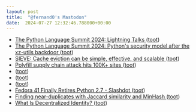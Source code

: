```yaml
---
layout: post
title:  "@fernand0's Mastodon"
date:  2024-07-27 12:32:46.788000+00:00
---
```

*  [The Python Language Summit 2024: Lightning Talks ](https://pyfound.blogspot.com/2024/06/python-language-summit-2024-lightning-talks.htm) ([toot](https://mastodon.social/@fernand0/112858468632829089))
*  [The Python Language Summit 2024: Python's security model after the xz-utils backdoor ](https://pyfound.blogspot.com/2024/06/python-language-summit-2024-python-security-model-after-xz.htm) ([toot](https://mastodon.social/@fernand0/112858194642739835))
*  [SIEVE: Cache eviction can be simple, effective, and scalable ](https://www.usenix.org/publications/loginonline/sieve-cache-eviction-can-be-simple-effective-and-scalabl) ([toot](https://mastodon.social/@fernand0/112857974392875930))
*  [Polyfill supply chain attack hits 100K+ sites ](https://sansec.io/research/polyfill-supply-chain-attac) ([toot](https://mastodon.social/@fernand0/112857680503354562))
*  [ ](https://mastodon.social/users/fernand0/statuses/112857601963679871/activity) ([toot](https://mastodon.social/users/fernand0/statuses/112857601963679871/activity))
*  [ ](https://mastodon.social/users/fernand0/statuses/112857479155896955/activity) ([toot](https://mastodon.social/users/fernand0/statuses/112857479155896955/activity))
*  [ ](https://mastodon.social/@BurpBlog) ([toot](https://mastodon.social/@fernand0/112857478871829733))
*  [Fedora 41 Finally Retires Python 2.7 - Slashdot ](https://developers.slashdot.org/story/24/07/06/234249/fedora-41-finally-retires-python-2) ([toot](https://mastodon.social/@fernand0/112857450516888560))
*  [Finding near-duplicates with Jaccard similarity and MinHash ](https://blog.nelhage.com/post/fuzzy-dedup) ([toot](https://mastodon.social/@fernand0/112857294410189730))
*  [What Is Decentralized Identity? ](https://www.windley.com/archives/2024/06/what_is_decentralized_identity.shtm) ([toot](https://mastodon.social/@fernand0/112856512049193179))
